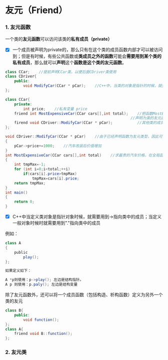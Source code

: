# 友元（Friend）

### 1. 友元函数

一个类的**友元函数**可以访问该类的**私有成员（private）**

* [x] 一个成员被声明为private的，那么只有在这个类的成员函数内部才可以被访问到；但是有时候，有些公共函数或**类成员之外的函数**可能会**需要用到某个类的私有成员**，那么就可以**声明**这个**函数是这个类的友元函数**。

```java
class CCar;    //提前声明CCar类，以便后面CDriver类使用
class CDriver{
    public:
        void ModifyCar(CCar * pCar);    //C++中，当类的对象是指针的时候，就要用到->指向类中的成员
};

class CCar{
    private:
        int price;    //私有变量 price
    friend int MostExpensiveCar(CCar cars[],int total);    //把函数MostExpensiveCar(不属于类的成员函数，而是全局函数)
                                                        //声明为类的友元函数，这样它就可以访问类CCar里的私有成员price
    firend void CDriver::ModifyCar(CCar * pCar);           //其他类的成员函数，访问CCar类的私有成员price
};

void CDriver::ModifyCar(CCar * pCar)    //由于已经声明函数为友元类型，因此可以在函数内部访问对应的CCar类的私有成员变量price
{
    pCar->price+=1000;    //汽车改装后价值增加
}
int MostExpensiveCar(CCar cars[],int total)    //求最贵的汽车价格，在全局函数里访问对应的CCar类的私有成员变量price
{
    int tmpMax=-1;
    for (int i=0;i<total;++i)
        if(cars[i].price>tmpMax)
            tmpMax=cars[i].price;
    return tmpMax;
}
int main()
{
    return 0;
}
```

* [x] C++中当定义类对象是指针对象时候，就需要用到-&gt;指向类中的成员；当定义一般对象时候时就需要用到"."指向类中的成员

例如：

```java
class A 
{ 
    public 
        play(); 
};

如果定义如下：

A *p则使用：p->play(); 左边是结构指针。 
A p 则使用：p.paly(); 左边是结构变量
```

除了友元函数外，还可以将一个成员函数（包括构造、析构函数）定义为另外一个类的友元

```java
class B{
    public:
        void function();
};
class A{
    friend void B::function();
};
```

### 2. 友元类



